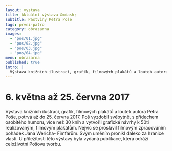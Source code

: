 ```yaml
---
layout: vystava
title: Aktuální výstava &mdash;
subtitle: Pastviny Petra Poše
tags: prvni-patro
category: obrazarna
images:
  - "pos/01.jpg"
  - "pos/02.jpg"
  - "pos/03.jpg"
  - "pos/04.jpg"
menu: obrazarna
published: true
intro: |
  Výstava knižních ilustrací, grafik, filmových plakátů a loutek autora Petra Poše, potrvá až do 25. června 2017.
---
```

<h1>6. května až 25. června 2017</h1>
Výstava knižních ilustrací, grafik, filmových plakátů a loutek autora Petra Poše, potrvá až do 25. června 2017. Poš vyzdobil svébytně, s přídechem osobitého humoru, více než 30 knih a vytvořil grafické návrhy k 50ti  realizovaným, filmovým plakátům. Nejvíc se proslavil filmovým zpracováním pohádek Jana Wericha- Fimfárům. Svým uměním pronikl daleko za hranice vlasti. U příležitosti této výstavy byla vydaná publikace, která odráží celoživotní Pošovu tvorbu.
